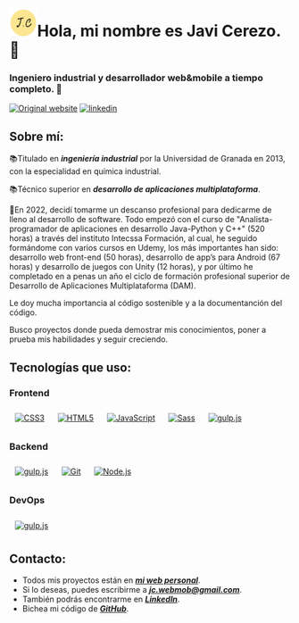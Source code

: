 # <a href="https://javicerezo.netlify.app/" target="blank"><img aling="center" src="https://raw.githubusercontent.com/javicerezo/javicerezo/master/favicon-transp.png" alt="logo Jc" height="50" width="50"></a>Hola, mi nombre es Javi Cerezo.👋
### Ingeniero industrial y desarrollador web&mobile a tiempo completo. 🚀  



[![Original website](https://img.shields.io/static/v1?label=&message=Original%20Site&color=4d94b3&style=for-the-badge)](https://javicerezo.netlify.app/)
[![linkedin](https://img.shields.io/static/v1?label=&message=linkedin&color=0e76a8&logo=linkedin&logoColor=white&style=for-the-badge)](https://linkedin.com/in/javicerezo)

## Sobre mí:  
📚Titulado en ***ingeniería industrial*** por la Universidad de Granada en 2013, con la especialidad en química industrial.

📚Técnico superior en ***desarrollo de aplicaciones multiplataforma***.

🛑En 2022, decidí tomarme un descanso profesional para dedicarme de lleno al desarrollo de software. Todo empezó con el curso de "Analista-programador de aplicaciones en desarrollo Java-Python y C++" (520 horas) a través del instituto Intecssa Formación, al cual, he seguido formándome con varios cursos en Udemy, los más importantes han sido: desarrollo web front-end (50 horas), desarrollo de app’s para Android (67 horas) y desarrollo de juegos con Unity (12 horas), y por último he completado en a penas un año el ciclo de formación profesional superior de Desarrollo de Aplicaciones Multiplataforma (DAM).

Le doy mucha importancia al código sostenible y a la documentanción del código.

Busco proyectos donde pueda demostrar mis conocimientos, poner a prueba mis habilidades y seguir creciendo. 


## Tecnologías que uso: 
### Frontend  
<div align="left">  
<a href="https://www.w3schools.com/css/" target="_blank"><img style="margin: 10px" src="https://profilinator.rishav.dev/skills-assets/css3-original-wordmark.svg" alt="CSS3" height="25" /></a>  
<a href="https://en.wikipedia.org/wiki/HTML5" target="_blank"><img style="margin: 10px" src="https://profilinator.rishav.dev/skills-assets/html5-original-wordmark.svg" alt="HTML5" height="25" /></a>  
<a href="https://www.javascript.com/" target="_blank"><img style="margin: 10px" src="https://profilinator.rishav.dev/skills-assets/javascript-original.svg" alt="JavaScript" height="25" /></a>  
<a href="https://sass-lang.com/" target="_blank"><img style="margin: 10px" src="https://profilinator.rishav.dev/skills-assets/sass-original.svg" alt="Sass" height="25" /></a>    
<a href="https://gulpjs.com/" target="_blank"><img style="margin: 10px" src="https://profilinator.rishav.dev/skills-assets/gulp-plain.svg" alt="gulp.js" height="25" /></a>  

### Backend  
<div align="left">   
<a href="https://java.com/" target="_blank"><img style="margin: 10px" src="https://profilinator.rishav.dev/skills-assets/java-original-wordmark.svg" alt="gulp.js" height="25" /></a>  
<a href="https://github.com/" target="_blank"><img style="margin: 10px" src="https://profilinator.rishav.dev/skills-assets/git-scm-icon.svg" alt="Git" height="25" /></a>  
<a href="https://nodejs.org/" target="_blank"><img style="margin: 10px" src="https://profilinator.rishav.dev/skills-assets/nodejs-original-wordmark.svg" alt="Node.js" height="25" /></a>  

### DevOps
<div align="left">
<a href="https://developer.android.com/" target="_blank"><img style="margin: 10px" src="https://profilinator.rishav.dev/skills-assets/android-original-wordmark.svg" alt="gulp.js" height="25" /></a>  
</div>
 
 ## Contacto:
  - Todos mis proyectos están en ***[mi web personal](https://javicerezo.netlify.app/)***.
  - Si lo deseas, puedes escribirme a ***jc.webmob@gmail.com***.
  - También podrás encontrarme en ***[LinkedIn](https://linkedin.com/in/javicerezo)***.
  - Bichea mi código de ***[GitHub](https://github.com/javicerezo/javicerezo)***.
